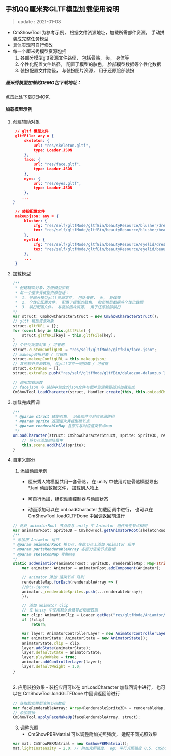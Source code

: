 ## 手机QQ厘米秀GLTF模型加载使用说明  

> update : 2021-01-08

- CmShowTool 为参考示例， 根据文件资源地址，加载所需部件资源， 手动拼装成完整任务模型
- 具体实现可自行修改
- 每一个厘米秀模型资源包括
    1. 各部分模型gltf资源文件路径， 包括骨骼， 头， 身体等
    2. 个性化配置文件路径， 配置了模型的肤色， 脸部模型数据等个性化数据
    3. 装扮配置文件路径， 与装扮图片资源， 用于还原脸部装扮



##### 厘米秀模型加载的DEMO包下载地址：

[点击此处下载DEMO包](CmShwoDemo.zip)



#### 加载模型示例

1. 创建辅助对象
    ```json
     // gltf 模型文件
     gltfFile: any = {
         skeleton: {
             url: "res/skeleton.gltf",
             type: Loader.JSON
         },
         face: {
             url: "res/face.gltf",
             type: Loader.JSON
         },
         eyes: {
             url: "res/eyes.gltf",
             type: Loader.JSON
         },
		...
	}

     // 装扮配置文件
     makeupjson: any = {
         blusher: {
             cfg: "res/self/gltfMode/gltfBin/beautyResource/blusher/dress.json",
             tex: "res/self/gltfMode/gltfBin/beautyResource/blusher/beauty.png"
         },
         eyelid: {
             cfg: "res/self/gltfMode/gltfBin/beautyResource/eyelid/dress.json",
             tex: "res/self/gltfMode/gltfBin/beautyResource/eyelid/beauty.png"
         },
         ...
     }
    ```
2. 加载模型  
    ```typescript
    /**
     * 创建辅助对象，方便模型加载
     * 每一个厘米秀模型资源包括：
     *  1. 各部分模型gltf资源文件， 包括骨骼， 头， 身体等
     *  2. 个性化配置文件， 配置了模型的肤色， 脸部模型数据等个性化数据
     *  3. 装扮配置文件， 与装扮图片资源， 用于还原脸部装扮
    */
    var struct: CmShowCharacterStruct = new CmShowCharacterStruct();
    // gltf 模型资源对象
    struct.gltfURL = {};
    for (const key in this.gltfFile) {
        struct.gltfURL[key] = this.gltfFile[key];
    }
    // 个性化配置对象 / 可省略
    struct.customConfigURL = "res/self/gltfMode/gltfBin/face.json";
    // makeup装扮对象 / 可省略
    struct.makeupConfigURL = this.makeupjson;
    // 其他额外资源数组, 与gltf文件一同加载 / 可省略
    struct.extraRes = [];
    struct.extraRes.push("res/self/gltfMode/gltfBin/dalaozuo-dalaozuo.lani");

    // 调用加载函数
    // facejson 与 装扮中包含的json文件与图片资源需要提前加载完成
	CmShowTool.LoadCharacter(struct, Handler.create(this, this.onLoadCharacter, [struct]));
    
    ```
3. 加载完成回调
    ```typescript
    /**
     * @param struct 辅助对象， 记录部件与对应资源路径
     * @param sprite 返回厘米秀模型根节点
     * @param renderableMap 各部件与对应渲染节点map
     */
    onLoadCharacter(struct: CmShowCharacterStruct, sprite: Sprite3D, renderableMap: Map<string, Array<RenderableSprite3D>>) {
        // 将节点添加到场景中
        this.scene.addChild(sprite);
    }
    ```
4. 自定义部分
    1. 添加动画示例

        - 厘米秀人物模型共用一套骨骼， 在 unity 中使用对应骨骼模型导出 *.lani 动画数据文件， 加载到人物上

        - 可自行添加，组织动画控制器与动画状态

        - 动画添加可以在 onLoadCharacter 加载回调中进行， 也可以在 CmShowTool.loadGLTFDone 中回调返回前进行

    ```typescript
    // 此处 animatorRoot 节点应与 unity 中 Animator 组件所在节点相同
    var animatorRoot: Sprite3D = CmShowTool.getAnimatorRoot(skeletonRoot, animatorRootName);
    /**
    * 添加根 Aniamtor 组件
    * @param animatorRoot 根节点，在此节点上添加 Animator 组件
    * @param partsRenderableArray 各部分渲染节点数组
    * @param skeletonMap 骨骼map
    */
    static addAniamtior(animatorRoot: Sprite3D, renderableMap: Map<string, Array<RenderableSprite3D>>, skeletonMap: Map<string, Sprite3D>) {
        var animator: Animator = animatorRoot.addComponent(Animator);
    
        // animator 添加 渲染节点 队列
        renderableMap.forEach(renderableArray => {
        //@ts-ignore
        animator._renderableSprites.push(...renderableArray);
        });
    
        // 添加 animator clip
        // 在 Unity 中使用默认骨骼导出动画数据
        var clip: AnimationClip = Loader.getRes("res/gltfMode/Aniamtor/dalaozuo-dalaozuo.lani");
        if (!clip)
        	return;
    
        var layer: AnimatorControllerLayer = new AnimatorControllerLayer("test");
        var animatorState: AnimatorState = new AnimatorState();
        animatorState.clip = clip;
        layer.addState(animatorState);
        layer.defaultState = animatorState;
        layer.playOnWake = true;
        animator.addControllerLayer(layer);
        layer.defaultWeight = 1.0;
    }
    ```


    ​    
    2. 应用装扮效果
        - 装扮应用可以在 onLoadCharacter 加载回调中进行， 也可以在 CmShowTool.loadGLTFDone 中回调返回前进行
    ```typescript
    // 获取脸部模型渲染节点数组
    var faceRenderableArray: Array<RenderableSprite3D> = renderableMap.get("face");
    // 添加装扮
    CmShowTool.applyFaceMakeUp(faceRenderableArray, struct);
    ```


    3. 调整光照
        - CmShowPBRMatrial 可以调整附加光照强度， 适配不同光照效果
    ```typescript
    var mat: CmShowPBRMatrial = new CmShowPBRMatrial();
    mat.lightInstensity = 2.0; // 附加光照强度， eg: 平行光照强度 0.5, CmShowPBRMatrial 附加光照强度 1.5， 材质实际光照强度 0.5 * 1.5 = 0.75
    ```